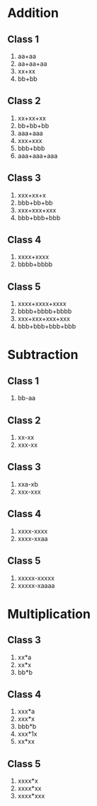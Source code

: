 # Addition

## Class 1

1. aa+aa
2. aa+aa+aa
3. xx+xx
4. bb+bb

## Class 2

1. xx+xx+xx
2. bb+bb+bb
3. aaa+aaa
4. xxx+xxx
5. bbb+bbb
6. aaa+aaa+aaa

## Class 3

1. xxx+xx+x
2. bbb+bb+bb
3. xxx+xxx+xxx
4. bbb+bbb+bbb

## Class 4

1. xxxx+xxxx
2. bbbb+bbbb


## Class 5

1. xxxx+xxxx+xxxx
2. bbbb+bbbb+bbbb
3. xxx+xxx+xxx+xxx
4. bbb+bbb+bbb+bbb

# Subtraction

## Class 1

1. bb-aa

## Class 2

1. xx-xx
2. xxx-xx

## Class 3

1. xxa-xb
2. xxx-xxx

## Class 4

1. xxxx-xxxx
2. xxxx-xxaa

## Class 5

1. xxxxx-xxxxx
2. xxxxx-xaaaa

# Multiplication

## Class 3

1. xx*a
2. xx*x
3. bb*b

## Class 4

1. xxx*a
2. xxx*x
3. bbb*b
4. xxx*1x
5. xx*xx

## Class 5

1. xxxx*x
2. xxxx*xx
3. xxxx*xxx

